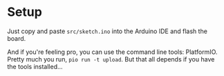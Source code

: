 # Setup

Just copy and paste `src/sketch.ino` into the Arduino IDE and flash the board.

And if you're feeling pro, you can use the command line tools: PlatformIO.
Pretty much you run, `pio run -t upload`. But that all depends if you have the
tools installed...
